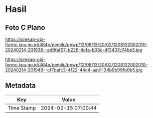 # Hasil

## Foto C Plano

https://sirekap-obj-formc.kpu.go.id/464e/pemilu/ppwp/12/08/13/20/02/1208132002010-20240214-201936--ad9faf07-b226-4cfa-b08c-4f3437c74be3.jpg

https://sirekap-obj-formc.kpu.go.id/464e/pemilu/ppwp/12/08/13/20/02/1208132002010-20240214-201949--cf7bafc3-4f22-44c4-aab1-34b9b09fb0b5.jpg


## Metadata

| Key        | Value               |
| ---------- | ------------------- |
| Time Stamp | 2024-02-15 07:00:44 |



